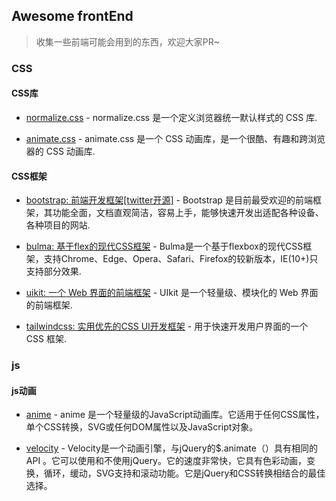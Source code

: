 ## Awesome frontEnd

>  收集一些前端可能会用到的东西，欢迎大家PR~

### CSS

#### CSS库

- [normalize.css](https://github.com/necolas/normalize.css) - normalize.css 是一个定义浏览器统一默认样式的 CSS 库.

- [animate.css](https://github.com/daneden/animate.css) - animate.css 是一个 CSS 动画库，是一个很酷、有趣和跨浏览器的 CSS 动画库.


#### CSS框架

- [bootstrap: 前端开发框架[twitter开源]](https://github.com/twbs/bootstrap) - Bootstrap 是目前最受欢迎的前端框架，其功能全面，文档直观简洁，容易上手，能够快速开发出适配各种设备、各种项目的网站.

- [bulma: 基于flex的现代CSS框架](https://github.com/jgthms/bulma) - Bulma是一个基于flexbox的现代CSS框架，支持Chrome、Edge、Opera、Safari、Firefox的较新版本，IE(10+)只支持部分效果.

- [uikit: 一个 Web 界面的前端框架](https://github.com/uikit/uikit) - UIkit 是一个轻量级、模块化的 Web 界面的前端框架.

- [tailwindcss: 实用优先的CSS UI开发框架](https://github.com/tailwindcss/tailwindcss) - 用于快速开发用户界面的一个 CSS 框架.


### js

#### js动画

- [anime](https://github.com/juliangarnier/anime) - anime 是一个轻量级的JavaScript动画库。它适用于任何CSS属性，单个CSS转换，SVG或任何DOM属性以及JavaScript对象。

- [velocity](https://github.com/julianshapiro/velocity) - Velocity是一个动画引擎，与jQuery的$.animate（）具有相同的API 。它可以使用和不使用jQuery。它的速度非常快，它具有色彩动画，变换，循环，缓动，SVG支持和滚动功能。它是jQuery和CSS转换相结合的最佳选择。